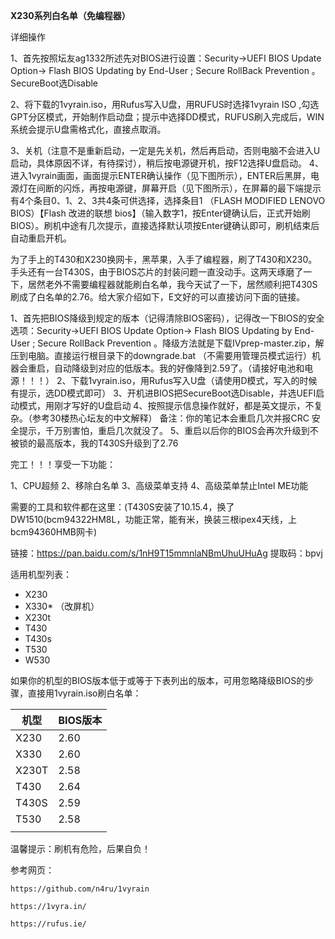 **X230系列白名单（免编程器）**



详细操作


1、首先按照坛友ag1332所述先对BIOS进行设置：Security->UEFI BIOS Update Option-> Flash BIOS Updating by End-User <Enable>; Secure RollBack Prevention <Disabled>。 SecureBoot选Disable

2、将下载的1vyrain.iso，用Rufus写入U盘，用RUFUS时选择1vyrain ISO ,勾选 GPT分区模式，开始制作启动盘；提示中选择DD模式，RUFUS刷入完成后，WIN系统会提示U盘需格式化，直接点取消。

3、关机（注意不是重新启动，一定是先关机，然后再启动，否则电脑不会进入U启动，具体原因不详，有待探讨），稍后按电源键开机，按F12选择U盘启动。
4、 进入1vyrain画面，画面提示ENTER确认操作（见下图所示），ENTER后黑屏，电源灯在间断的闪烁，再按电源键，屏幕开启（见下图所示），在屏幕的最下端提示有4个条目0、1、2、3共4条可供选择，选择条目1 （FLASH MODIFIED LENOVO BIOS）【Flash 改进的联想 bios】（输入数字1，按Enter键确认后，正式开始刷BIOS）。刷机中途有几次提示，直接选择默认项按Enter键确认即可，刷机结束后自动重启开机。

为了手上的T430和X230换网卡，黑苹果，入手了编程器，刷了T430和X230。手头还有一台T430S，由于BIOS芯片的封装问题一直没动手。这两天琢磨了一下，居然老外不需要编程器就能刷白名单，我今天试了一下，居然顺利把T430S刷成了白名单的2.76。给大家介绍如下，E文好的可以直接访问下面的链接。

1、首先把BIOS降级到规定的版本（记得清除BIOS密码），记得改一下BIOS的安全选项：Security->UEFI BIOS Update Option-> Flash BIOS Updating by End-User <Enable>; Secure RollBack Prevention <Disabled>。降级方法就是下载IVprep-master.zip，解压到电脑。直接运行根目录下的downgrade.bat （不需要用管理员模式运行）机器会重启，自动降级到对应的低版本。我的好像降到2.59了。（请接好电池和电源！！！）
2、下载1vyrain.iso，用Rufus写入U盘（请使用D模式，写入的时候有提示，选DD模式即可）
3、开机进BIOS把SecureBoot选Disable，并选UEFI启动模式，用刚才写好的U盘启动
4、按照提示信息操作就好，都是英文提示，不复杂。（参考30楼热心坛友的中文解释）
备注：你的笔记本会重启几次并报CRC 安全提示，千万别害怕，重启几次就没了。
5、重启以后你的BIOS会再次升级到不被锁的最高版本，我的T430S升级到了2.76

完工！！！享受一下功能：

1、CPU超频
2、移除白名单
3、高级菜单支持
4、高级菜单禁止Intel ME功能

需要的工具和软件都在这里：(T430S安装了10.15.4，换了DW1510(bcm94322HM8L，功能正常，能有米，换装三根ipex4天线，上bcm94360HMB网卡)

链接：https://pan.baidu.com/s/1nH9T15mmnlaNBmUhuUHuAg
提取码：bpvj


适用机型列表：



- X230
- X330* （改屏机）
- X230t
- T430
- T430s
- T530
- W530



如果你的机型的BIOS版本低于或等于下表列出的版本，可用忽略降级BIOS的步骤，直接用1vyrain.iso刷白名单：

| 机型  | BIOS版本 |
| ----- | -------- |
| X230  | 2.60     |
| X330  | 2.60     |
| X230T | 2.58     |
| T430  | 2.64     |
| T430S | 2.59     |
| T530  | 2.58     |
|       |          |



温馨提示：刷机有危险，后果自负！

参考网页：

```
https://github.com/n4ru/1vyrain

https://1vyra.in/

https://rufus.ie/
```


